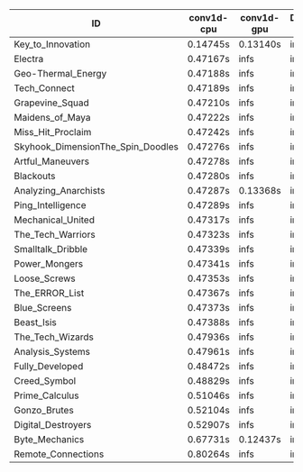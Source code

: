 |ID|conv1d-cpu|conv1d-gpu|DWSPConv2D-gpu|gemm-gpu|avg|
|-|-|-|-|-|-|
|Key_to_Innovation|0.14745s|0.13140s|infs|4.64304s|infs|
|Electra|0.47167s|infs|infs|4.51448s|infs|
|Geo-Thermal_Energy|0.47188s|infs|infs|4.52427s|infs|
|Tech_Connect|0.47189s|infs|infs|4.51495s|infs|
|Grapevine_Squad|0.47210s|infs|infs|4.53591s|infs|
|Maidens_of_Maya|0.47222s|infs|infs|4.56666s|infs|
|Miss_Hit_Proclaim|0.47242s|infs|infs|4.46140s|infs|
|Skyhook_DimensionThe_Spin_Doodles|0.47276s|infs|infs|4.51640s|infs|
|Artful_Maneuvers|0.47278s|infs|infs|4.50926s|infs|
|Blackouts|0.47280s|infs|infs|4.47281s|infs|
|Analyzing_Anarchists|0.47287s|0.13368s|infs|4.58105s|infs|
|Ping_Intelligence|0.47289s|infs|infs|4.52376s|infs|
|Mechanical_United|0.47317s|infs|infs|4.49165s|infs|
|The_Tech_Warriors|0.47323s|infs|infs|4.48951s|infs|
|Smalltalk_Dribble|0.47339s|infs|infs|4.48020s|infs|
|Power_Mongers|0.47341s|infs|infs|4.49061s|infs|
|Loose_Screws|0.47353s|infs|infs|4.58938s|infs|
|The_ERROR_List|0.47367s|infs|infs|4.50263s|infs|
|Blue_Screens|0.47373s|infs|infs|4.49421s|infs|
|Beast_Isis|0.47388s|infs|infs|4.49649s|infs|
|The_Tech_Wizards|0.47936s|infs|infs|4.51621s|infs|
|Analysis_Systems|0.47961s|infs|infs|4.50525s|infs|
|Fully_Developed|0.48472s|infs|infs|4.61114s|infs|
|Creed_Symbol|0.48829s|infs|infs|4.50988s|infs|
|Prime_Calculus|0.51046s|infs|infs|4.82969s|infs|
|Gonzo_Brutes|0.52104s|infs|infs|4.49164s|infs|
|Digital_Destroyers|0.52907s|infs|infs|4.48422s|infs|
|Byte_Mechanics|0.67731s|0.12437s|infs|4.61872s|infs|
|Remote_Connections|0.80264s|infs|infs|4.57027s|infs|

